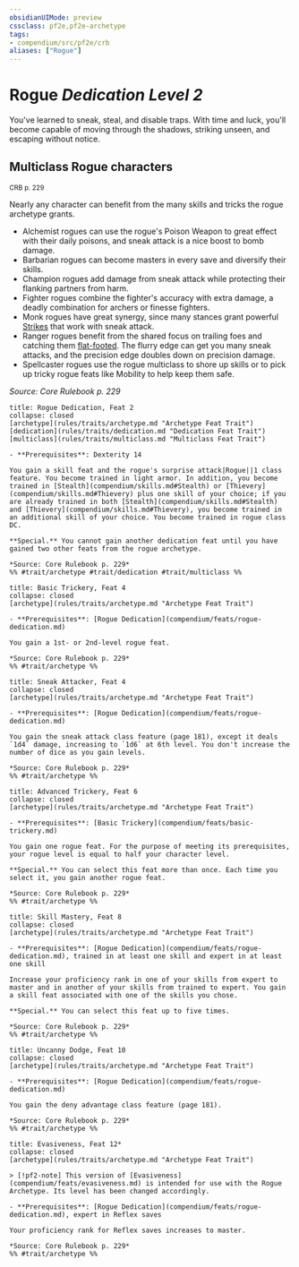 ```yaml
---
obsidianUIMode: preview
cssclass: pf2e,pf2e-archetype
tags:
- compendium/src/pf2e/crb
aliases: ["Rogue"]
---
```

# Rogue *Dedication Level 2*  

You've learned to sneak, steal, and disable traps. With time and luck, you'll become capable of moving through the shadows, striking unseen, and escaping without notice.

## Multiclass Rogue characters
<sup>CRB p. 229</sup>

Nearly any character can benefit from the many skills and tricks the rogue archetype grants.

- Alchemist rogues can use the rogue's Poison Weapon to great effect with their daily poisons, and sneak attack is a nice boost to bomb damage.
- Barbarian rogues can become masters in every save and diversify their skills.
- Champion rogues add damage from sneak attack while protecting their flanking partners from harm.
- Fighter rogues combine the fighter's accuracy with extra damage, a deadly combination for archers or finesse fighters.
- Monk rogues have great synergy, since many stances grant powerful [Strikes](strike.md) that work with sneak attack.
- Ranger rogues benefit from the shared focus on trailing foes and catching them [flat-footed](conditions.md#Flat-footed). The flurry edge can get you many sneak attacks, and the precision edge doubles down on precision damage.
- Spellcaster rogues use the rogue multiclass to shore up skills or to pick up tricky rogue feats like Mobility to help keep them safe.

*Source: Core Rulebook p. 229*

```ad-embed-feat
title: Rogue Dedication, Feat 2
collapse: closed
[archetype](rules/traits/archetype.md "Archetype Feat Trait")  [dedication](rules/traits/dedication.md "Dedication Feat Trait")  [multiclass](rules/traits/multiclass.md "Multiclass Feat Trait")  

- **Prerequisites**: Dexterity 14

You gain a skill feat and the rogue's surprise attack|Rogue||1 class feature. You become trained in light armor. In addition, you become trained in [Stealth](compendium/skills.md#Stealth) or [Thievery](compendium/skills.md#Thievery) plus one skill of your choice; if you are already trained in both [Stealth](compendium/skills.md#Stealth) and [Thievery](compendium/skills.md#Thievery), you become trained in an additional skill of your choice. You become trained in rogue class DC.

**Special.** You cannot gain another dedication feat until you have gained two other feats from the rogue archetype.

*Source: Core Rulebook p. 229*  
%% #trait/archetype #trait/dedication #trait/multiclass %%
```  

```ad-embed-feat
title: Basic Trickery, Feat 4
collapse: closed
[archetype](rules/traits/archetype.md "Archetype Feat Trait")  

- **Prerequisites**: [Rogue Dedication](compendium/feats/rogue-dedication.md)

You gain a 1st- or 2nd-level rogue feat.

*Source: Core Rulebook p. 229*  
%% #trait/archetype %%
```  

```ad-embed-feat
title: Sneak Attacker, Feat 4
collapse: closed
[archetype](rules/traits/archetype.md "Archetype Feat Trait")  

- **Prerequisites**: [Rogue Dedication](compendium/feats/rogue-dedication.md)

You gain the sneak attack class feature (page 181), except it deals `1d4` damage, increasing to `1d6` at 6th level. You don't increase the number of dice as you gain levels.

*Source: Core Rulebook p. 229*  
%% #trait/archetype %%
```  

```ad-embed-feat
title: Advanced Trickery, Feat 6
collapse: closed
[archetype](rules/traits/archetype.md "Archetype Feat Trait")  

- **Prerequisites**: [Basic Trickery](compendium/feats/basic-trickery.md)

You gain one rogue feat. For the purpose of meeting its prerequisites, your rogue level is equal to half your character level.

**Special.** You can select this feat more than once. Each time you select it, you gain another rogue feat.

*Source: Core Rulebook p. 229*  
%% #trait/archetype %%
```  

```ad-embed-feat
title: Skill Mastery, Feat 8
collapse: closed
[archetype](rules/traits/archetype.md "Archetype Feat Trait")  

- **Prerequisites**: [Rogue Dedication](compendium/feats/rogue-dedication.md), trained in at least one skill and expert in at least one skill

Increase your proficiency rank in one of your skills from expert to master and in another of your skills from trained to expert. You gain a skill feat associated with one of the skills you chose.

**Special.** You can select this feat up to five times.

*Source: Core Rulebook p. 229*  
%% #trait/archetype %%
```  

```ad-embed-feat
title: Uncanny Dodge, Feat 10
collapse: closed
[archetype](rules/traits/archetype.md "Archetype Feat Trait")  

- **Prerequisites**: [Rogue Dedication](compendium/feats/rogue-dedication.md)

You gain the deny advantage class feature (page 181).

*Source: Core Rulebook p. 229*  
%% #trait/archetype %%
```  

```ad-embed-feat
title: Evasiveness, Feat 12*
collapse: closed
[archetype](rules/traits/archetype.md "Archetype Feat Trait")  

> [!pf2-note] This version of [Evasiveness](compendium/feats/evasiveness.md) is intended for use with the Rogue Archetype. Its level has been changed accordingly.

- **Prerequisites**: [Rogue Dedication](compendium/feats/rogue-dedication.md), expert in Reflex saves

Your proficiency rank for Reflex saves increases to master.

*Source: Core Rulebook p. 229*  
%% #trait/archetype %%
```